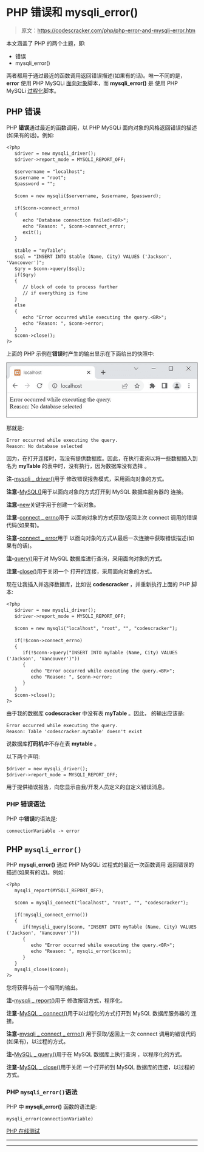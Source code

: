 # PHP 错误和 mysqli_error()

> 原文：<https://codescracker.com/php/php-error-and-mysqli-error.htm>

本文涵盖了 PHP 的两个主题，即:

*   错误
*   mysqli_error()

两者都用于通过最近的函数调用返回错误描述(如果有的话)。唯一不同的是， **error** 使用 PHP MySQLi <u>面向对象</u>脚本，而 **mysqli_error()** 是 使用 PHP MySQLi <u>过程化</u>脚本。

## PHP 错误

PHP **错误**通过最近的函数调用，以 PHP MySQLi 面向对象的风格返回错误的描述(如果有的话)。例如:

```
<?php
   $driver = new mysqli_driver();
   $driver->report_mode = MYSQLI_REPORT_OFF;

   $servername = "localhost";
   $username = "root";
   $password = "";

   $conn = new mysqli($servername, $username, $password);

   if($conn->connect_errno)
   {
      echo "Database connection failed!<BR>";
      echo "Reason: ", $conn->connect_error;
      exit();
   }

   $table = "myTable";
   $sql = "INSERT INTO $table (Name, City) VALUES ('Jackson', 'Vancouver')";
   $qry = $conn->query($sql);
   if($qry)
   {
      // block of code to process further
      // if everything is fine
   }
   else
   {
      echo "Error occurred while executing the query.<BR>";
      echo "Reason: ", $conn->error;
   }
   $conn->close();
?>
```

上面的 PHP 示例在**错误**时产生的输出显示在下面给出的快照中:

![php error](img/de22da49fe11bbb173dc61d26b300a96.png)

那就是:

```
Error occurred while executing the query.
Reason: No database selected
```

因为，在打开连接时，我没有提供数据库。因此，在执行查询以将一些数据插入到名为 **myTable** 的表中时，没有执行，因为数据库没有选择 。

**注-**[mysqli _ driver()](/php/php-mysqli-driver-and-mysqli-report.htm)用于 修改错误报告模式，采用面向对象的方式。

**注意-**[MySQL()](/php/php-mysqli-connect-to-database.htm)用于以面向对象的方式打开到 MySQL 数据库服务器的 连接。

**注意-**[new](/php/php-new-keyword.htm)关键字用于创建一个新对象。

**注意-**[connect _ errno](/php/php-connect-errno-and-mysqli-connect-errno.htm)用于 以面向对象的方式获取/返回上次 connect 调用的错误代码(如果有)。

**注意-**[connect _ error](/php/php-connect-error-and-mysqli-connect-error.htm)用于 以面向对象的方式从最后一次连接中获取错误描述(如果有的话)。

**注-**[query()](/php/php-query-and-mysqli-query.htm)用于对 MySQL 数据库进行查询，采用面向对象的方式。

**注意-**[close()](/php/php-mysqli-close-database-connection.htm)用于关闭一个 打开的连接，采用面向对象的方式。

现在让我插入并选择数据库，比如说 **codescracker** ，并重新执行上面的 PHP 脚本:

```
<?php
   $driver = new mysqli_driver();
   $driver->report_mode = MYSQLI_REPORT_OFF;

   $conn = new mysqli("localhost", "root", "", "codescracker");

   if(!$conn->connect_errno)
   {
      if(!$conn->query("INSERT INTO myTable (Name, City) VALUES ('Jackson', 'Vancouver')"))
      {
         echo "Error occurred while executing the query.<BR>";
         echo "Reason: ", $conn->error;
      }
   }
   $conn->close();
?>
```

由于我的数据库 **codescracker** 中没有表 **myTable** 。因此， 的输出应该是:

```
Error occurred while executing the query.
Reason: Table 'codescracker.mytable' doesn't exist
```

说数据库**打码机**中不存在表 **mytable** 。

以下两个声明:

```
$driver = new mysqli_driver();
$driver->report_mode = MYSQLI_REPORT_OFF;
```

用于提供错误报告，向您显示由我/开发人员定义的自定义错误消息。

### PHP 错误语法

PHP 中**错误**的语法是:

```
connectionVariable -> error
```

## PHP `mysqli_error()`

PHP **mysqli_error()** 通过 PHP MySQLi 过程式的最近一次函数调用 返回错误的描述(如果有的话)。例如:

```
<?php
   mysqli_report(MYSQLI_REPORT_OFF);

   $conn = mysqli_connect("localhost", "root", "", "codescracker");

   if(!mysqli_connect_errno())
   {
      if(!mysqli_query($conn, "INSERT INTO myTable (Name, City) VALUES ('Jackson', 'Vancouver')"))
      {
         echo "Error occurred while executing the query.<BR>";
         echo "Reason: ", mysqli_error($conn);
      }
   }
   mysqli_close($conn);
?>
```

您将获得与前一个相同的输出。

**注-**[mysqli _ report()](/php/php-mysqli-driver-and-mysqli-report.htm)用于 修改报错方式，程序化。

**注意-**[MySQL _ connect()](/php/php-mysqli-connect-to-database.htm)用于以过程化的方式打开到 MySQL 数据库服务器的 连接。

**注意-**[mysqli _ connect _ errno()](/php/php-connect-errno-and-mysqli-connect-errno.htm) 用于获取/返回上一次 connect 调用的错误代码(如果有)，以过程的方式。

**注-**[MySQL _ query()](/php/php-query-and-mysqli-query.htm)用于在 MySQL 数据库上执行查询 ，以程序化的方式。

**注意-**[MySQL _ close()](/php/php-mysqli-close-database-connection.htm)用于关闭 一个打开的到 MySQL 数据库的连接，以过程的方式。

### PHP `mysqli_error()`语法

PHP 中 **mysqli_error()** 函数的语法是:

```
mysqli_error(connectionVariable)
```

[PHP 在线测试](/exam/showtest.php?subid=8)

* * *

* * *